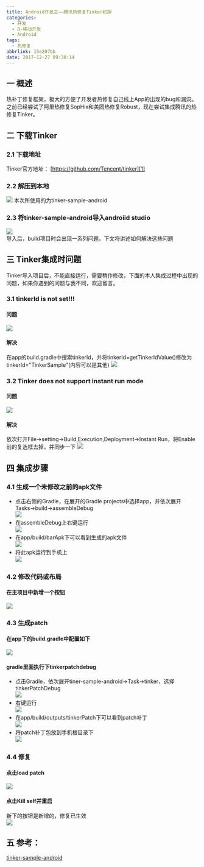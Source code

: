 ```yaml
---
title: Android开发之——腾讯热修复Tinker初探
categories:
  - 开发
  - D-移动开发
  - Android
tags:
  - 热修复
abbrlink: 15e207bb
date: 2017-12-27 09:38:14
---
```

## 一 概述

热补丁修复框架，极大的方便了开发者热修复自己线上App的出现的bug和漏洞。之前已经尝试了阿里热修复SopHix和美团热修复Robust，现在尝试集成腾讯的热修复Tinker。
<!--more-->

## 二 下载Tinker

### 2.1 下载地址

Tinker官方地址： [https://github.com/Tencent/tinker][1]
### 2.2  解压到本地
![][2]
本次所使用的为tinker-sample-android
### 2.3 将tinker-sample-android导入androiid studio
![][3]   
导入后，build项目时会出现一系列问题，下文将讲述如何解决这些问题
## 三 Tinker集成时问题
Tinker导入项目后，不能直接运行，需要稍作修改，下面的本人集成过程中出现的问题，如果你遇到的问题与我不同，欢迎留言。
### 3.1 tinkerId is not set!!!
#### 问题
![][4]
#### 解决
在app的build.gradle中搜索tinkerId，并将tinkerId=getTinkerIdValue()修改为tinkerId="TinkerSample"(内容可以是其他)
![][5]
### 3.2 Tinker does not support instant run mode   
#### 问题  
![][6]
#### 解决
依次打开File->setting->Build,Execution,Deployment->Instant Run，将Enable前的复选框去掉，并同步一下
![][7]
## 四 集成步骤
### 4.1 生成一个未修改之前的apk文件
- 点击右侧的Gradle，在展开的Gradle projects中选择app，并依次展开Tasks->build->assembleDebug   
![][8]
- 在assembleDebug上右键运行    
![][9]
- 在app/build/barApk下可以看到生成的apk文件    
![][10]
- 将此apk运行到手机上   
![][11]

### 4.2 修改代码或布局  
#### 在主项目中新增一个按钮
![][12]
### 4.3  生成patch
#### 在app下的build.gradle中配置如下  
![][13]
#### gradle里面执行下tinkerpatchdebug
- 点击Gradle，依次展开tiner-sample-android->Task->tinker，选择tinkerPatchDebug    
![][14]
- 右键运行    
![][15]
- 在app/build/outputs/tinkerPatch下可以看到patch补丁    
![][16]
- 将patch补丁包放到手机根目录下   
![][17]

### 4.4  修复
#### 点击load patch
![][18]
#### 点击Kill self并重启
新下的按钮是新增的，修复已生效     
![][19]

## 五 参考：  
[tinker-sample-android][20]


[1]: https://github.com/Tencent/tinker
[2]: https://jsd.onmicrosoft.cn/gh/PGzxc/CDN/blog-android/tinker-unzip.png
[3]: https://jsd.onmicrosoft.cn/gh/PGzxc/CDN/blog-android/tinker-sample.png
[4]: https://jsd.onmicrosoft.cn/gh/PGzxc/CDN/blog-android/tinker-not-set.png
[5]: https://jsd.onmicrosoft.cn/gh/PGzxc/CDN/blog-android/tinker-id.png
[6]: https://jsd.onmicrosoft.cn/gh/PGzxc/CDN/blog-android/tinker-instant.png
[7]: https://jsd.onmicrosoft.cn/gh/PGzxc/CDN/blog-android/tinker-instant-enable.png
[8]: https://jsd.onmicrosoft.cn/gh/PGzxc/CDN/blog-android/gradle-assem-debug.png
[9]: https://jsd.onmicrosoft.cn/gh/PGzxc/CDN/blog-android/gradle-assem-debug-run.png
[10]: https://jsd.onmicrosoft.cn/gh/PGzxc/CDN/blog-android/build-barapk-debug.png
[11]: https://jsd.onmicrosoft.cn/gh/PGzxc/CDN/blog-android/tinker-sample-run.png
[12]: https://jsd.onmicrosoft.cn/gh/PGzxc/CDN/blog-android/tinker-add-new.png
[13]: https://jsd.onmicrosoft.cn/gh/PGzxc/CDN/blog-android/tinker-debug-config.png
[14]: https://jsd.onmicrosoft.cn/gh/PGzxc/CDN/blog-android/tinker-tinker-patch.png
[15]: https://jsd.onmicrosoft.cn/gh/PGzxc/CDN/blog-android/tinker-tinker-patch-run.png
[16]: https://jsd.onmicrosoft.cn/gh/PGzxc/CDN/blog-android/patch-signed.png
[17]: https://jsd.onmicrosoft.cn/gh/PGzxc/CDN/blog-android/patch-signed-7zip.png
[18]: https://jsd.onmicrosoft.cn/gh/PGzxc/CDN/blog-android/patch-success.png
[19]: https://jsd.onmicrosoft.cn/gh/PGzxc/CDN/blog-android/patch-new.png
[20]: https://github.com/PGzxc/tinker-sample-android